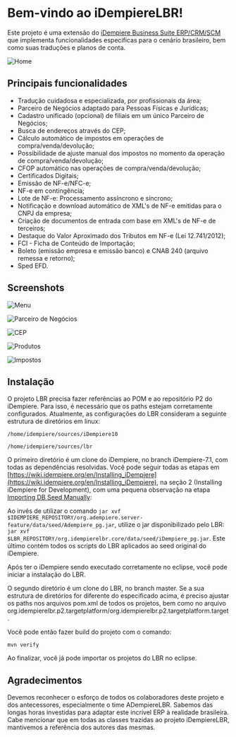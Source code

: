 # Bem-vindo ao iDempiereLBR!
Este projeto é uma extensão do [iDempiere Business Suite ERP/CRM/SCM](https://github.com/idempiere/idempiere) que implementa funcionalidades específicas para o cenário brasileiro, bem como suas traduções e planos de conta.

![Home](https://raw.githubusercontent.com/idempierelbr/idempierelbr/master/org.idempierelbr.core/data/screenshots/home.png)

## Principais funcionalidades
-   Tradução cuidadosa e especializada, por profissionais da área;
-   Parceiro de Negócios adaptado para Pessoas Físicas e Jurídicas;
-   Cadastro unificado (opcional) de filiais em um único Parceiro de Negócios;
-   Busca de endereços através do CEP;
-   Cálculo automático de impostos em operações de compra/venda/devolução;
-   Possibilidade de ajuste manual dos impostos no momento da operação de compra/venda/devolução;
-   CFOP automático nas operações de compra/venda/devolução;
-   Certificados Digitais;
-   Emissão de NF-e/NFC-e;
-   NF-e em contingência;
-   Lote de NF-e: Processamento assíncrono e síncrono;
-   Notificação e download automático de XML's de NF-e emitidas para o CNPJ da empresa;
-   Criação de documentos de entrada com base em XML's de NF-e de terceiros;
-   Destaque do Valor Aproximado dos Tributos em NF-e (Lei 12.741/2012);
-   FCI - Ficha de Conteúdo de Importação;
-   Boleto (emissão empresa e emissão banco) e CNAB 240 (arquivo remessa e retorno);
-   Sped EFD.

## Screenshots
![Menu](https://raw.githubusercontent.com/idempierelbr/idempierelbr/master/org.idempierelbr.core/data/screenshots/menu.png)

![Parceiro de Negócios](https://raw.githubusercontent.com/idempierelbr/idempierelbr/master/org.idempierelbr.core/data/screenshots/bpartner.png)

![CEP](https://raw.githubusercontent.com/idempierelbr/idempierelbr/master/org.idempierelbr.core/data/screenshots/cep.png)

![Produtos](https://raw.githubusercontent.com/idempierelbr/idempierelbr/master/org.idempierelbr.core/data/screenshots/product.png)

![Impostos](https://raw.githubusercontent.com/idempierelbr/idempierelbr/master/org.idempierelbr.core/data/screenshots/taxes.png)

## Instalação
O projeto LBR precisa fazer referências ao POM e ao repositório P2 do iDempiere. Para isso, é necessário que os paths estejam corretamente configurados. Atualmente, as configurações do LBR consideram a seguinte estrutura de diretórios em linux:

`/home/idempiere/sources/iDempiere10`

`/home/idempiere/sources/lbr`

O primeiro diretório é um clone do iDempiere, no branch iDempiere-7.1, com todas as dependências resolvidas. Você pode seguir todas as etapas em [https://wiki.idempiere.org/en/Installing_iDempiere](https://wiki.idempiere.org/en/Installing_iDempiere), na seção 2 (Installing iDempiere for Development), com uma pequena observação na etapa [Importing DB Seed Manually](https://wiki.idempiere.org/en/Importing_DB_Seed_Manually): 

Ao invés de utilizar o comando `jar xvf $IDEMPIERE_REPOSITORY/org.adempiere.server-feature/data/seed/Adempiere_pg.jar`, utilize o jar disponibilizado pelo LBR: `jar xvf $LBR_REPOSITORY/org.idempierelbr.core/data/seed/iDempiere_pg.jar`. Este último contém todos os scripts do LBR aplicados ao seed original do iDempiere.

Após ter o iDempiere sendo executado corretamente no eclipse, você pode iniciar a instalação do LBR.

O segundo diretório é um clone do LBR, no branch master. Se a sua estrutura de diretórios for diferente do especificado acima, é preciso ajustar os paths nos arquivos pom.xml de todos os projetos, bem como no arquivo org.idempierelbr.p2.targetplatform/org.idempierelbr.p2.targetplatform.target.

Você pode então fazer build do projeto com o comando:
 
`mvn verify`

Ao finalizar, você já pode importar os projetos do LBR no eclipse.


## Agradecimentos
Devemos reconhecer o esforço de todos os colaboradores deste projeto e dos antecessores, especialmente o time ADempiereLBR. Sabemos das longas horas investidas para adaptar este incrível ERP à realidade brasileira. Cabe mencionar que em todas as classes trazidas ao projeto iDempiereLBR, mantivemos a referência dos autores das mesmas.